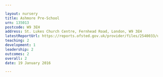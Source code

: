 ```yaml
---

layout: nursery
title: Ashmore Pre-School
urn: 135013
postcode: W9 3EH
address: St. Lukes Church Centre, Fernhead Road, London, W9 3EH
latestReportUrl: https://reports.ofsted.gov.uk/provider/files/2540033/urn/135013.pdf
teaching: 2
development: 1
leadership: 2
outcomes: 2
overall: 2
date: 19 January 2016

---
```

